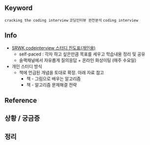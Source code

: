 ## Keyword
`cracking the coding interview` `코딩인터뷰 완전분석` `coding interview`	

## Info 
- [SRWK codeinterview 스터디 진도표(개인용)](https://trello.com/b/xIXUgg5Y/cracking-the-coding-interview)
  - self-paced : 각자 하고 싶은만큼 목표를 세우고 학습내용 정리 및 공유 
  - 슬랙채널에서 자유롭게 질의응답 + 온라인 화상미팅 (매주 수요일)
- 개인 스터디 방식
  - 책에 언급된 개념을 토대로 확장. 아래 자료 참고 
    - 책 - 그림으로 배우는 알고리즘
    - 책 - 알고리즘 문제해결 전략

## Reference


## 상황 / 궁금증

## 정리
